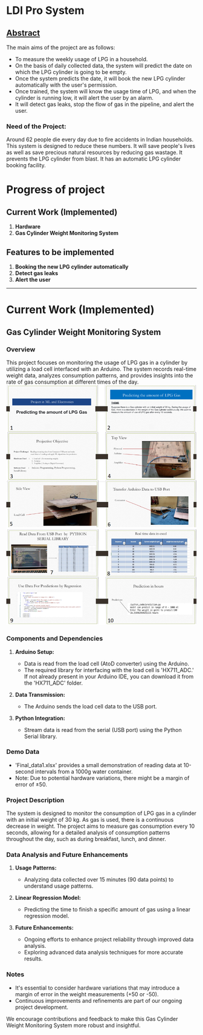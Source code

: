# LDI Pro System

## [Abstract](https://github.com/medipanshu/LDiProSystem/blob/main/AbstractAndReport/project%20abstract.pdf)

The main aims of the project are as follows:
- To measure the weekly usage of LPG in a household.
- On the basis of daily collected data, the system will predict the date on which the LPG cylinder is going to be empty.
- Once the system predicts the date, it will book the new LPG cylinder automatically with the user's permission.
- Once trained, the system will know the usage time of LPG, and when the cylinder is running low, it will alert the user by an alarm.
- It will detect gas leaks, stop the flow of gas in the pipeline, and alert the user.

### Need of the Project:

Around 62 people die every day due to fire accidents in Indian households. This system is designed to reduce these numbers. It will save people's lives as well as save precious natural resources by reducing gas wastage.
It prevents the LPG cylinder from blast.
It has an automatic LPG cylinder booking facility.

# Progress of project
## Current Work (Implemented)
1. **Hardware**
2. **Gas Cylinder Weight Monitoring System**
## Features to be implemented 
1. **Booking the new LPG cylinder automatically**
2. **Detect gas leaks**
3. **Alert the user**

---

# Current Work (Implemented)

## Gas Cylinder Weight Monitoring System

### Overview
This project focuses on monitoring the usage of LPG gas in a cylinder by utilizing a load cell interfaced with an Arduino. The system records real-time weight data, analyzes consumption patterns, and provides insights into the rate of gas consumption at different times of the day.
![overview](abstract/overview.png)

### Components and Dependencies
1. **Arduino Setup:**
    - Data is read from the load cell (AtoD converter) using the Arduino.
    - The required library for interfacing with the load cell is 'HX711_ADC.' If not already present in your Arduino IDE, you can download it from the 'HX711_ADC' folder.

2. **Data Transmission:**
    - The Arduino sends the load cell data to the USB port.

3. **Python Integration:**
    - Stream data is read from the serial (USB port) using the Python Serial library.

### Demo Data
- 'Final_data1.xlsx' provides a small demonstration of reading data at 10-second intervals from a 1000g water container.
- Note: Due to potential hardware variations, there might be a margin of error of ±50.

### Project Description
The system is designed to monitor the consumption of LPG gas in a cylinder with an initial weight of 30 kg. As gas is used, there is a continuous decrease in weight. The project aims to measure gas consumption every 10 seconds, allowing for a detailed analysis of consumption patterns throughout the day, such as during breakfast, lunch, and dinner.

### Data Analysis and Future Enhancements
1. **Usage Patterns:**
    - Analyzing data collected over 15 minutes (90 data points) to understand usage patterns.
  
2. **Linear Regression Model:**
    - Predicting the time to finish a specific amount of gas using a linear regression model.
  
3. **Future Enhancements:**
    - Ongoing efforts to enhance project reliability through improved data analysis.
    - Exploring advanced data analysis techniques for more accurate results.

### Notes
- It's essential to consider hardware variations that may introduce a margin of error in the weight measurements (+50 or -50).
- Continuous improvements and refinements are part of our ongoing project development.

We encourage contributions and feedback to make this Gas Cylinder Weight Monitoring System more robust and insightful.
